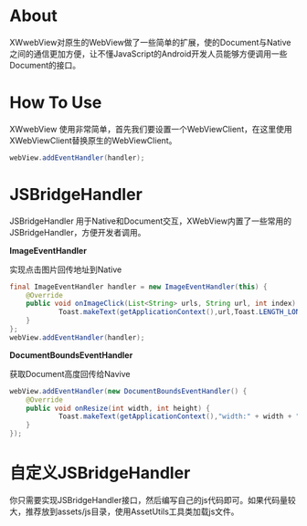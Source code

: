 # About

XWwebView对原生的WebView做了一些简单的扩展，使的Document与Native之间的通信更加方便，让不懂JavaScript的Android开发人员能够方便调用一些Document的接口。

# How To Use

XWwebView 使用非常简单，首先我们要设置一个WebViewClient，在这里使用XWebViewClient替换原生的WebViewClient。

```Java
webView.addEventHandler(handler);
```

# JSBridgeHandler

JSBridgeHandler 用于Native和Document交互，XWebView内置了一些常用的JSBridgeHandler，方便开发者调用。

**ImageEventHandler**

实现点击图片回传地址到Native

```java
final ImageEventHandler handler = new ImageEventHandler(this) {
	@Override
	public void onImageClick(List<String> urls, String url, int index) {
			Toast.makeText(getApplicationContext(),url,Toast.LENGTH_LONG).show();
	}
};
webView.addEventHandler(handler);
```
**DocumentBoundsEventHandler**

获取Document高度回传给Navive

```Java
webView.addEventHandler(new DocumentBoundsEventHandler() {
	@Override
	public void onResize(int width, int height) {
			Toast.makeText(getApplicationContext(),"width:" + width + "  height:" + height,Toast.LENGTH_LONG).show();
	}
});
```

# 自定义JSBridgeHandler

你只需要实现JSBridgeHandler接口，然后编写自己的js代码即可。如果代码量较大，推荐放到assets/js目录，使用AssetUtils工具类加载js文件。